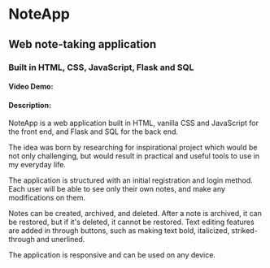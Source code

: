 # NoteApp 
## Web note-taking application
### Built in HTML, CSS, JavaScript, Flask and SQL

#### Video Demo:  <URL HERE>

#### Description:
NoteApp is a web application built in HTML, vanilla CSS and JavaScript for the front end, and Flask and SQL for the back end. 

The idea was born by researching for inspirational project which would be not only challenging, but would result in practical and useful tools to use in my everyday life.

The application is structured with an initial registration and login method. Each user will be able to see only their own notes, and make any modifications on them.

Notes can be created, archived, and deleted. After a note is archived, it can be restored, but if it's deleted, it cannot be restored. Text editing features are added in through buttons, such as making text bold, italicized, striked-through and unerlined.

The application is responsive and can be used on any device.